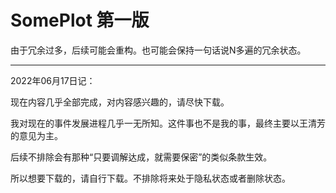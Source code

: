 # SomePlot 第一版 

由于冗余过多，后续可能会重构。也可能会保持一句话说N多遍的冗余状态。

-------------------

2022年06月17日记：

现在内容几乎全部完成，对内容感兴趣的，请尽快下载。

我对现在的事件发展进程几乎一无所知。这件事也不是我的事，最终主要以王清芳的意见为主。

后续不排除会有那种“只要调解达成，就需要保密”的类似条款生效。

所以想要下载的，请自行下载。不排除将来处于隐私状态或者删除状态。

